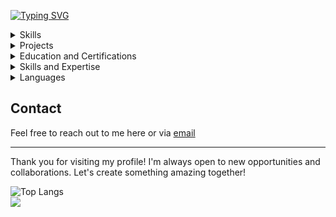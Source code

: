 [![Typing SVG](https://readme-typing-svg.demolab.com?font=Share+Tech+Mono&weight=500&size=24&duration=2000&pause=200&color=34F7C1&background=161B2200&width=435&lines=Hello!++%F0%9F%91%8B+;I+am+AG+%F0%9F%91%A8%E2%80%8D%E2%9A%95%EF%B8%8F%F0%9F%91%A8%E2%80%8D%F0%9F%92%BB;Welcome+to+my+profile+%F0%9F%91%A4;If+you+would+like+to;collaborate++%F0%9F%A4%9D;please+don't+hesitate+to+;reach+out+%E2%9C%89%EF%B8%8F+)](https://git.io/typing-svg)

<details>
  <summary>Skills</summary>
  <p align="center">
    <a href="https://skillicons.dev">
      <img src="https://skillicons.dev/icons?i=html,css,js" />
    </a>
    <br>
    <a href="https://skillicons.dev">
      <img src="https://skillicons.dev/icons?i=python,php,express" />
    </a>
    <br>
    <a href="https://skillicons.dev">
      <img src="https://skillicons.dev/icons?i=react,redux,nodejs,django,nextjs,bootstrap,jquery,d3,sass" />
    </a>
    <br>
    <a href="https://skillicons.dev">
      <img src="https://skillicons.dev/icons?i=mongodb,postgres,mysql,sqlite" />
    </a>
    <br>
    <a href="https://skillicons.dev">
      <img src="https://skillicons.dev/icons?i=git,github,heroku,codepen,windows" />
    </a>
    <br>
    <a href="https://skillicons.dev">
      <img src="https://skillicons.dev/icons?i=vscode,atom,neovim,pycharm" />
    </a>
    <br>
    <a href="https://skillicons.dev">
      <img src="https://skillicons.dev/icons?i=npm,regex" />
    </a>
    <br>
    <a href="https://skillicons.dev">
      <img src="https://skillicons.dev/icons?i=ps" />
    </a>
  </p>
</details>

<details>
<summary>Projects</summary>

Here are some of my projects hosted on various platforms:

### Full-Stack Projects

| Title | Description | Repository | Live Demo | Main Technology/Framework |
|-------|-------------|------------|-----------|---------------------------|
| mtag.me | My personal website, build from scratch using NextJS and Typescript. | [Repo Link](https://github.com/agmt92/MedLb) | [Live Demo](https://agmt92.pythonanywhere.com/) | <img src="https://skillicons.dev/icons?i=typescript,next,react,tailwindcss" />|
| MedLb | Full-stack application for a Medication and Pharmacies database. | [Repo Link](https://github.com/agmt92/MedLb) | [Live Demo](https://agmt92.pythonanywhere.com/) | <img src="https://skillicons.dev/icons?i=django,mysql,python,pycharm" />|
| NextJS Dashboard | A dashboard app based on a NextJS boilerplate | [Repo Link](https://github.com/agmt92/next-dashboard-app) | [Live Demo](https://next-dashboard-app-gray.vercel.app/) | <img src="https://skillicons.dev/icons?i=nextjs,postgres,typescript" />|


### Front-End Projects

| Title | Description | Repository | Live Demo | Main Technology/Framework |
|-------|-------------|------------|-----------|---------------------------|
| Drum Machine | A drum machine built using React. | [Repo Link](https://github.com/agmt92/drum-machine) | [Live Demo](https://agmt92.github.io/drum-machine/) | <img src="https://skillicons.dev/icons?i=react,redux,javascript"> |
| QT Machine | An app that random fetches quotes from an API. | [Repo Link](https://github.com/agmt92/qt_machine) | [Live Demo](https://agmt92.github.io/qt_machine/) | <img src="https://skillicons.dev/icons?i=react,nodejs,javascript"> |
| Markdown Previewer | A Markdown previewer built using React. | [Repo Link](https://github.com/agmt92/markdown-previewer) | [Live Demo](https://agmt92.github.io/markdown-previewer/) | <img src="https://skillicons.dev/icons?i=react,javascript"> |
| JavaScript Calculator | A calculator built using JavaScript, React, and Redux. | [Repo Link](https://github.com/agmt92/js-calculator) | [Live Demo](https://agmt92.github.io/js-calculator/) | <img src="https://skillicons.dev/icons?i=react,redux,javascript"> |
| US GDP Visualization | A D3.js project visualizing US GDP data. | [Repo Link](https://github.com/agmt92/us-gdp-d3) | [Live Demo](https://agmt92.github.io/us-gdp-d3/) | <img src="https://skillicons.dev/icons?i=d3,svg,javascript">|
| Kickstarter Pledges Treemap | A D3.js project visualizing Kickstarter pledges. | [Repo Link](https://github.com/agmt92/kickstarter-pledges-treamap-d3) | [Live Demo](https://agmt92.github.io/kickstarter-pledges-treamap-d3/) | <img src="https://skillicons.dev/icons?i=d3,svg,javascript"> |
| Heatmap | A D3.js project visualizing heatmap data. | [Repo Link](https://github.com/agmt92/heatmap-d3) | [Live Demo](https://agmt92.github.io/heatmap-d3/) | <img src="https://skillicons.dev/icons?i=d3,svg,javascript"> |
| US Education Map | A D3.js project visualizing US education data. | [Repo Link](https://github.com/agmt92/us-edu-map-d3) | [Live Demo](https://agmt92.github.io/us-edu-map-d3/) | <img src="https://skillicons.dev/icons?i=d3,svg,javascript"> |
| Cycling Doping Data | A D3.js project visualizing cycling doping data. | [Repo Link](https://github.com/agmt92/cycling-doping-d3) | [Live Demo](https://agmt92.github.io/cycling-doping-d3/) | <img src="https://skillicons.dev/icons?i=d3,svg,javascript"> |
| 30mins Clock (POMODORO) | A clock application built using React. | [Repo Link](https://github.com/agmt92/30mins-clock) | [Live Demo](https://agmt92.github.io/30mins-clock/) | <img src="https://skillicons.dev/icons?i=react,redux,javascript"> |

### Back-End Projects

| Title | Description | Repository | Live Demo | Main Technology/Framework |
|-------|-------------|------------|-----------|---------------------------|
| Request Header Parser | A microservice to parse request headers. | [Repo Link](https://github.com/agmt92/boilerplate-project-headerparser) | [Live Demo](https://headparser-513880413aff.herokuapp.com/) | <img src="https://skillicons.dev/icons?i=express,javascript"> |
| Timestamp Microservice | A microservice to convert timestamps. | [Repo Link](https://github.com/agmt92/boilerplate-project-timestamp) | [Live Demo](https://timestamp-microservice-aaa1392706ce.herokuapp.com/) | <img src="https://skillicons.dev/icons?i=express,javascript"> |
| Exercise Tracker | A microservice to track exercises. | [Repo Link](https://github.com/agmt92/-GitHub-b-boilerplate-project-exercisetracker-) | [Live Demo](https://exercise-tracker-hrk-2942297fa708.herokuapp.com/) | <img src="https://skillicons.dev/icons?i=express,javascript,mongodb"> |
| File Metadata Microservice | A microservice to get file metadata. | [Repo Link](https://github.com/agmt92/filemetadata-microservice) | [Live Demo](https://filemetada-microservice-0402d86def70.herokuapp.com/) |  <img src="https://skillicons.dev/icons?i=express,javascript,mongodb"> |
| URL Shortener | A microservice to shorten URLs. | [Repo Link](https://github.com/agmt92/boilerplate-project-urlshortener) | [Live Demo](https://cut-2c183dc1c6a9.herokuapp.com/) |  <img src="https://skillicons.dev/icons?i=express,javascript,mongodb"> |

### Quality Assurance with Advanced Node and Express Projects

| Title | Description | Repository | Live Demo | Main Technology/Framework |
|-------|-------------|------------|-----------|---------------------------|
| Metric-Imperial Converter | A web application to convert between metric and imperial units. | [Repo Link](https://github.com/agmt92/metric-imp-converter?tab=readme-ov-file) | [Live Demo](https://metricimp-converter-f60d333613cf.herokuapp.com/) | <img src="https://skillicons.dev/icons?i=nodejs,express,javascript"> |
| Issue Tracker | A web application to track issues. | [Repo Link](https://github.com/agmt92/issue-tracker) | [Live Demo](https://tranquil-bayou-97588-ed0d7e6ffb37.herokuapp.com/) | <img src="https://skillicons.dev/icons?i=nodejs,express,mongodb,javascript"> |
| Personal Book Library | A web application to manage a personal book library. | [Repo Link](https://github.com/agmt92/project-library) | [Live Demo](https://project-library-32705ad865b6.herokuapp.com/) | <img src="https://skillicons.dev/icons?i=nodejs,express,mongodb,javascript"> |
| Sudoku Solver | A web application to solve Sudoku puzzles. | [Repo Link](https://github.com/agmt92/sodoku-solver) | [Live Demo](https://sodoku-solver-8bd9620b34c6.herokuapp.com/) | <img src="https://skillicons.dev/icons?i=nodejs,express,javascript"> |
| American British Translator | A web application to translate text between American and British English. | [Repo Link](https://github.com/agmt92/us-brit-translator) | [Live Demo](https://eng-brit-translator-98c5db572423.herokuapp.com/) | <img src="https://skillicons.dev/icons?i=nodejs,express,javascript"> |

</details>


<details>
   <summary>Education and Certifications</summary>

### MOOCs

- **[Python for Everybody (PY4E)](https://www.coursera.org/specializations/python)** by Dr. Chuck Severance - University of Michigan
- **[Django for Everybody (DJ4E)](https://www.coursera.org/specializations/django)** by Dr. Chuck Severance - University of Michigan
- **[PostgreSQL for Everybody (PG4E)](https://www.coursera.org/specializations/postgresql-for-everybody)** by Dr. Chuck Severance - University of Michigan
- **[Web Applications for Everybody (WA4E)](https://www.coursera.org/specializations/web-applications)** by Dr. Chuck Severance - University of Michigan
- **[Web Design for Everybody (WD4E)](https://www.coursera.org/specializations/web-design)** by Colleen Van Lent - University of Michigan

### freeCodeCamp Certifications

- **[Responsive Web Design Certification](https://www.freecodecamp.org/certification/agmt/responsive-web-design)**: HTML, CSS
- **[JavaScript Algorithms and Data Structures (Beta) Certification](https://www.freecodecamp.org/certification/agmt/javascript-algorithms-and-data-structures)**: ES6 JS Fundamentals, Form Validation, DOM Manipulation, Data Structures, Date Objects, Local Storage, Recursion, RegEx, Array and Object Methods, Functional Programming, OOP, Fetch and Async Programming
- **[Front End Development Libraries Certification](https://www.freecodecamp.org/certification/agmt/front-end-development-libraries)**: Bootstrap, JQuery, SASS, React, Redux
- **[Data Visualization Certification](https://www.freecodecamp.org/certification/agmt/data-visualization)**: Data Visualization with D3, JSON APIs, AJAX
- **[Back End Development and APIs Certification](https://www.freecodecamp.org/certification/agmt/back-end-development-and-apis)**: Managing Packages with NPM, Node and Express, MongoDB and Mongoose.
- **[Quality Assurance Certification](https://www.freecodecamp.org/certification/agmt/quality-assurance-v7)**: Writing tests with Chai, advanced Node and Express concepts, Pug template engine, Passport authentication, Socket.io for real-time communication
- **Currently Learning**: Information Security, Expanding my TypeScript knowledge, creating my own website.

</details>



<details>
   <summary>Skills and Expertise</summary>

### Programming Languages

- **Python**: Extensive experience with Python, including web development with Django and data manipulation with Pandas.
- **JavaScript**: Proficient in JavaScript, including ES6+ features, and frameworks like React and D3.js.
- **HTML/CSS**: Strong understanding of HTML5 and CSS3, including responsive design principles.
- **SQL**: Knowledgeable in SQL, particularly PostgreSQL and MySQL.
- **Bash**: Comfortable with Bash scripting for automation and server management.
- **Git**: Proficient in using Git for version control.

### Areas of Expertise

- **Front-End Development**: Building responsive and interactive user interfaces using HTML, CSS, JavaScript, and front-end libraries like React.
- **Back-End Development**: Developing robust back-end systems using Django and Node.js.
- **Database Management**: Designing and managing databases using PostgreSQL and MySQL.
- **Data Visualization**: Creating dynamic and interactive data visualizations using D3.js and other JavaScript libraries.
- **Web Design**: Crafting aesthetically pleasing and user-friendly web designs.
- **Quality Assurance**: Ensuring the quality and reliability of web applications through testing and debugging.
- **Quality Assurance**: Writing tests with Chai to ensure applications work as expected, advanced Node and Express concepts, Pug template engine, Passport authentication, Socket.io for real-time communication.

</details> 
<details>
<summary>Languages</summary> 

- **English**: First Language
- **Arabic**: First Language
- **German**: B2
- **Portuguese**: B1
- **Russian**: B1
- **French**: A2

</details>

## Contact

Feel free to reach out to me here or via [email](mailto:agmt@dr.com)

---

Thank you for visiting my profile! I'm always open to new opportunities and collaborations. Let's create something amazing together!



![Top Langs](https://github-readme-stats.vercel.app/api/top-langs/?username=agmt92&layout=compact&show_icons=true&theme=highcontrast)  
<img src="https://now-play.vercel.app/api/generate?uid=536045d6-daf7-424d-81ef-52f52156d561&theme=dark" /> 
